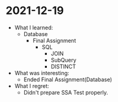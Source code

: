 # 2021-12-19

- What I learned: 
  - Database
    - Final Assignment
      - SQL
        - JOIN
        - SubQuery
        - DISTINCT
- What was interesting:
  - Ended Final Assignment(Database) 
- What I regret: 
  - Didn't prepare SSA Test properly.